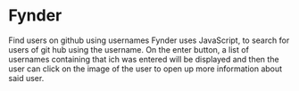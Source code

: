 # Fynder
Find users on github using usernames
Fynder uses JavaScript, to search for users of git hub using the username.
On the enter button, a list of usernames containing that ich was entered will be displayed 
and then the user can click on the image of the user to open up more information about said user.
